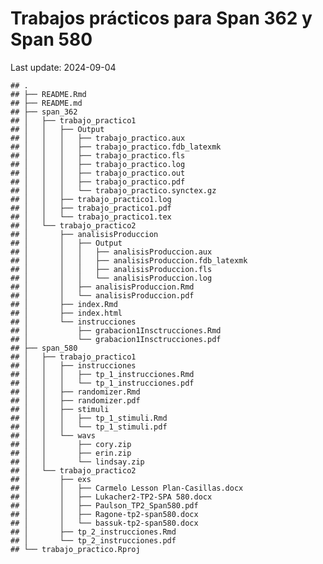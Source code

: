 Trabajos prácticos para Span 362 y Span 580
================
Last update: 2024-09-04

    ## .
    ## ├── README.Rmd
    ## ├── README.md
    ## ├── span_362
    ## │   ├── trabajo_practico1
    ## │   │   ├── Output
    ## │   │   │   ├── trabajo_practico.aux
    ## │   │   │   ├── trabajo_practico.fdb_latexmk
    ## │   │   │   ├── trabajo_practico.fls
    ## │   │   │   ├── trabajo_practico.log
    ## │   │   │   ├── trabajo_practico.out
    ## │   │   │   ├── trabajo_practico.pdf
    ## │   │   │   └── trabajo_practico.synctex.gz
    ## │   │   ├── trabajo_practico1.log
    ## │   │   ├── trabajo_practico1.pdf
    ## │   │   └── trabajo_practico1.tex
    ## │   └── trabajo_practico2
    ## │       ├── analisisProduccion
    ## │       │   ├── Output
    ## │       │   │   ├── analisisProduccion.aux
    ## │       │   │   ├── analisisProduccion.fdb_latexmk
    ## │       │   │   ├── analisisProduccion.fls
    ## │       │   │   └── analisisProduccion.log
    ## │       │   ├── analisisProduccion.Rmd
    ## │       │   └── analisisProduccion.pdf
    ## │       ├── index.Rmd
    ## │       ├── index.html
    ## │       └── instrucciones
    ## │           ├── grabacion1Insctrucciones.Rmd
    ## │           └── grabacion1Insctrucciones.pdf
    ## ├── span_580
    ## │   ├── trabajo_practico1
    ## │   │   ├── instrucciones
    ## │   │   │   ├── tp_1_instrucciones.Rmd
    ## │   │   │   └── tp_1_instrucciones.pdf
    ## │   │   ├── randomizer.Rmd
    ## │   │   ├── randomizer.pdf
    ## │   │   ├── stimuli
    ## │   │   │   ├── tp_1_stimuli.Rmd
    ## │   │   │   └── tp_1_stimuli.pdf
    ## │   │   └── wavs
    ## │   │       ├── cory.zip
    ## │   │       ├── erin.zip
    ## │   │       └── lindsay.zip
    ## │   └── trabajo_practico2
    ## │       ├── exs
    ## │       │   ├── Carmelo Lesson Plan-Casillas.docx
    ## │       │   ├── Lukacher2-TP2-SPA 580.docx
    ## │       │   ├── Paulson_TP2_Span580.pdf
    ## │       │   ├── Ragone-tp2-span580.docx
    ## │       │   └── bassuk-tp2-span580.docx
    ## │       ├── tp_2_instrucciones.Rmd
    ## │       └── tp_2_instrucciones.pdf
    ## └── trabajo_practico.Rproj
